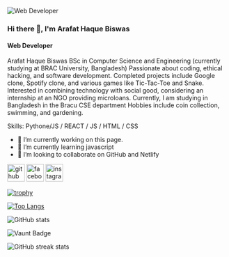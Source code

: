 ![Web Developer](https://www.letsnurture.com/wp-content/uploads/2021/01/building-standalone-1.png)

### Hi there 👋, I'm Arafat Haque Biswas
#### Web Developer


Arafat Haque Biswas
BSc in Computer Science and Engineering (currently studying at BRAC University, Bangladesh)
Passionate about coding, ethical hacking, and software development.
Completed projects include Google clone, Spotify clone, and various games like Tic-Tac-Toe and Snake.
Interested in combining technology with social good, considering an internship at an NGO providing microloans.
Currently, I am studying in Bangladesh in the Bracu CSE department
Hobbies include coin collection, swimming, and gardening.

Skills: Pythone/JS / REACT / JS / HTML / CSS

- 🔭 I’m currently working on this page. 
- 🌱 I’m currently learning javascript 
- 👯 I’m looking to collaborate on GitHub and Netlify 


[<img src='https://cdn.jsdelivr.net/npm/simple-icons@3.0.1/icons/github.svg' alt='github' height='40'>](https://github.com/OkArafat)  [<img src='https://cdn.jsdelivr.net/npm/simple-icons@3.0.1/icons/facebook.svg' alt='facebook' height='40'>](https://www.facebook.com/https://www.facebook.com/arafathaqbiswas)  [<img src='https://cdn.jsdelivr.net/npm/simple-icons@3.0.1/icons/instagram.svg' alt='instagram' height='40'>](https://www.instagram.com/arafat_haq_biswas/)  

[![trophy](https://github-profile-trophy.vercel.app/?username=OkArafat)](https://github.com/ryo-ma/github-profile-trophy)

[![Top Langs](https://github-readme-stats.vercel.app/api/top-langs/?username=OkArafat)](https://github.com/anuraghazra/github-readme-stats)

![GitHub stats](https://github-readme-stats.vercel.app/api?username=OkArafat&show_icons=true&count_private=true)  

![Vaunt Badge](https://api.vaunt.dev/v1/github/entities/OkArafat/contributions?format=svg&private=true)  

![GitHub streak stats](https://streak-stats.demolab.com/?user=OkArafat)  

